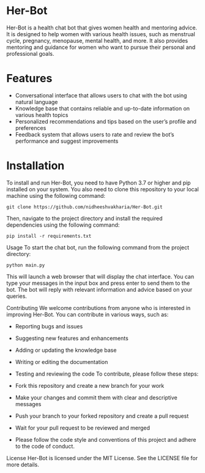 # Her-Bot
Her-Bot is a health chat bot that gives women health and mentoring advice. It is designed to help women with various health issues, such as menstrual cycle, pregnancy, menopause, mental health, and more. It also provides mentoring and guidance for women who want to pursue their personal and professional goals.

# Features
- Conversational interface that allows users to chat with the bot using natural language
- Knowledge base that contains reliable and up-to-date information on various health topics
- Personalized recommendations and tips based on the user’s profile and preferences
- Feedback system that allows users to rate and review the bot’s performance and suggest improvements
# Installation
To install and run Her-Bot, you need to have Python 3.7 or higher and pip installed on your system. You also need to clone this repository to your local machine using the following command:

```
git clone https://github.com/nidheeshvakharia/Her-Bot.git
```

Then, navigate to the project directory and install the required dependencies using the following command:

```
pip install -r requirements.txt
```

Usage
To start the chat bot, run the following command from the project directory:

```
python main.py
```

This will launch a web browser that will display the chat interface. You can type your messages in the input box and press enter to send them to the bot. The bot will reply with relevant information and advice based on your queries.

Contributing
We welcome contributions from anyone who is interested in improving Her-Bot. You can contribute in various ways, such as:

- Reporting bugs and issues
- Suggesting new features and enhancements
- Adding or updating the knowledge base
- Writing or editing the documentation
- Testing and reviewing the code
To contribute, please follow these steps:

- Fork this repository and create a new branch for your work
- Make your changes and commit them with clear and descriptive messages
- Push your branch to your forked repository and create a pull request
- Wait for your pull request to be reviewed and merged
- Please follow the code style and conventions of this project and adhere to the code of conduct.

License
Her-Bot is licensed under the MIT License. See the LICENSE file for more details.

